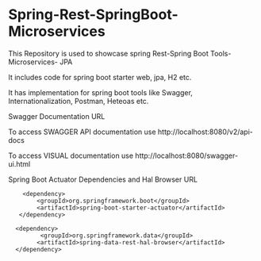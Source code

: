 # Spring-Rest-SpringBoot-Microservices
This Repository is used to showcase spring Rest-Spring Boot Tools-Microservices- JPA

It includes code for spring boot starter web, jpa, H2 etc.

It has implementation for spring boot tools like Swagger, Internationalization, Postman, Heteoas etc.

Swagger Documentation URL

To access SWAGGER API documentation use http://localhost:8080/v2/api-docs

To access VISUAL documentation use      http://localhost:8080/swagger-ui.html 

Spring Boot Actuator Dependencies and Hal Browser URL

	    <dependency>
          	<groupId>org.springframework.boot</groupId>
          	<artifactId>spring-boot-starter-actuator</artifactId>
	   </dependency>
    
	  <dependency>
          	 <groupId>org.springframework.data</groupId>
           	<artifactId>spring-data-rest-hal-browser</artifactId>                 
	  </dependency>


